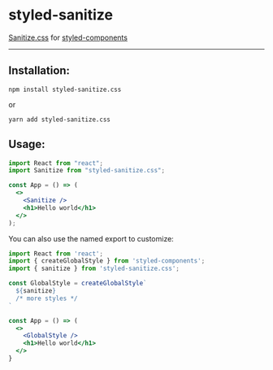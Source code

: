 # styled-sanitize

[Sanitize.css](https://csstools.github.io/sanitize.css/) for [styled-components](https://github.com/styled-components/styled-components)

---

## Installation:

```
npm install styled-sanitize.css
```

or

```
yarn add styled-sanitize.css
```

## Usage:

```jsx
import React from "react";
import Sanitize from "styled-sanitize.css";

const App = () => (
  <>
    <Sanitize />
    <h1>Hello world</h1>
  </>
);
```

You can also use the named export to customize:

```jsx
import React from 'react';
import { createGlobalStyle } from 'styled-components';
import { sanitize } from 'styled-sanitize.css';

const GlobalStyle = createGlobalStyle`
  ${sanitize}
  /* more styles */
`

const App = () => (
  <>
    <GlobalStyle />
    <h1>Hello world</h1>
  </>
}
```
